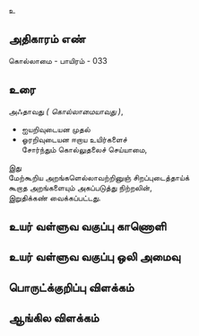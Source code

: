 உ


## அதிகாரம் எண்

கொல்லாமை - பாயிரம் - 033

## உரை

அஃதாவது _( கொல்லாமையாவது )_,  

* ஐயறிவுடையன முதல்  
* ஓரறிவுடையன ஈறாய உயிர்களைச்  
சோர்ந்தும் கொல்லுதலைச் செய்யாமை,  

இது  
மேற்கூறிய அறங்களெல்லாவற்றினுஞ் சிறப்புடைத்தாய்க்  
கூறாத அறங்களையும் அகப்படுத்து நிற்றலின்,  
இறுதிக்கண் வைக்கப்பட்டது.

## உயர் வள்ளுவ வகுப்பு காணொளி


## உயர் வள்ளுவ வகுப்பு ஒலி அமைவு 


## பொருட்க்குறிப்பு விளக்கம்


## ஆங்கில விளக்கம்


